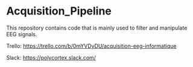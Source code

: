 # Acquisition_Pipeline
This repository contains code that is mainly used to filter and manipulate EEG signals.

Trello: https://trello.com/b/0mYVDyDU/acquisition-eeg-informatique

Slack: https://polycortex.slack.com/
